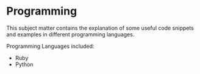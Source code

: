 # Programming

This subject matter contains the explanation of some useful code snippets and examples in different programming languages.

Programming Languages included:

* Ruby
* Python



